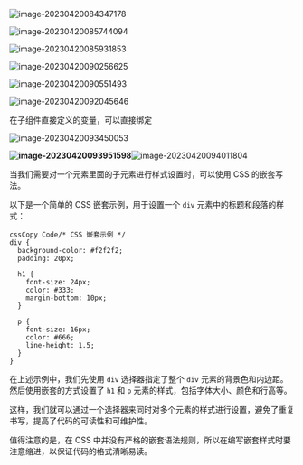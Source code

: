 ![image-20230420084347178](https://gitee.com/aiiw/images/raw/master/img/image-20230420084347178.png)

![image-20230420085744094](https://gitee.com/aiiw/images/raw/master/img/image-20230420085744094.png)

![image-20230420085931853](https://gitee.com/aiiw/images/raw/master/img/image-20230420085931853.png)

![image-20230420090256625](https://gitee.com/aiiw/images/raw/master/img/image-20230420090256625.png)

![image-20230420090551493](https://gitee.com/aiiw/images/raw/master/img/image-20230420090551493.png)

![image-20230420092045646](https://gitee.com/aiiw/images/raw/master/img/image-20230420092045646.png)

在子组件直接定义的变量，可以直接绑定

![image-20230420093450053](https://gitee.com/aiiw/images/raw/master/img/image-20230420093450053.png)

**![image-20230420093951598](https://gitee.com/aiiw/images/raw/master/img/image-20230420093951598.png)**![image-20230420094011804](https://gitee.com/aiiw/images/raw/master/img/image-20230420094011804.png)

当我们需要对一个元素里面的子元素进行样式设置时，可以使用 CSS 的嵌套写法。

以下是一个简单的 CSS 嵌套示例，用于设置一个 `div` 元素中的标题和段落的样式：

```
cssCopy Code/* CSS 嵌套示例 */
div {
  background-color: #f2f2f2;
  padding: 20px;

  h1 {
    font-size: 24px;
    color: #333;
    margin-bottom: 10px;
  }

  p {
    font-size: 16px;
    color: #666;
    line-height: 1.5;
  }
}
```

在上述示例中，我们先使用 `div` 选择器指定了整个 `div` 元素的背景色和内边距。然后使用嵌套的方式设置了 `h1` 和 `p` 元素的样式，包括字体大小、颜色和行高等。

这样，我们就可以通过一个选择器来同时对多个元素的样式进行设置，避免了重复书写，提高了代码的可读性和可维护性。

值得注意的是，在 CSS 中并没有严格的嵌套语法规则，所以在编写嵌套样式时要注意缩进，以保证代码的格式清晰易读。